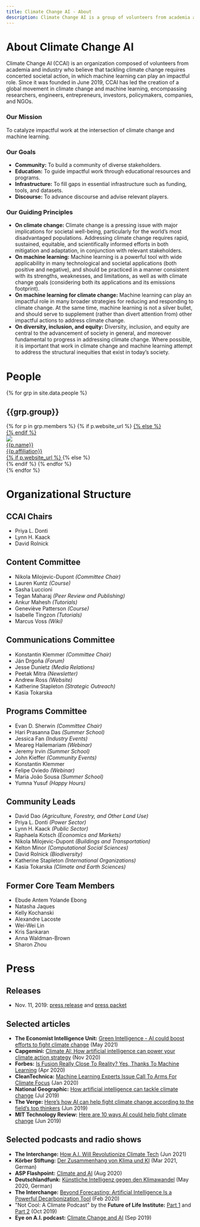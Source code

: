 ```yaml
---
title: Climate Change AI - About
description: Climate Change AI is a group of volunteers from academia and industry who believe in using machine learning, where it is relevant, to help tackle the climate crisis.
---
```


# About Climate Change AI

Climate Change AI (CCAI) is an organization composed of volunteers from academia and industry who believe that tackling climate change requires concerted societal action, in which machine learning can play an impactful role. Since it was founded in June 2019, CCAI has led the creation of a global movement in climate change and machine learning, encompassing researchers, engineers, entrepreneurs, investors, policymakers, companies, and NGOs.

### Our Mission
To catalyze impactful work at the intersection of climate change and machine learning.

### Our Goals
* **Community:** To build a community of diverse stakeholders.
* **Education:** To guide impactful work through educational resources and programs.
* **Infrastructure:** To fill gaps in essential infrastructure such as funding, tools, and datasets. 
* **Discourse:** To advance discourse and advise relevant players.

### Our Guiding Principles
* **On climate change:** Climate change is a pressing issue with major implications for societal well-being, particularly for the world’s most disadvantaged populations. Addressing climate change requires rapid, sustained, equitable, and scientifically informed efforts in both mitigation and adaptation, in conjunction with relevant stakeholders.
* **On machine learning:** Machine learning is a powerful tool with wide applicability in many technological and societal applications (both positive and negative), and should be practiced in a manner consistent with its strengths, weaknesses, and limitations, as well as with climate change goals (considering both its applications and its emissions footprint).
* **On machine learning for climate change:** Machine learning can play an impactful role in many broader strategies for reducing and responding to climate change. At the same time, machine learning is not a silver bullet, and should serve to supplement (rather than divert attention from) other impactful actions to address climate change.
* **On diversity, inclusion, and equity:** Diversity, inclusion, and equity are central to the advancement of society in general, and moreover fundamental to progress in addressing climate change. Where possible, it is important that work in climate change and machine learning attempt to address the structural inequities that exist in today’s society.



# People

{% for grp in site.data.people %}
<h2 id="{{grp.anchor}}">{{grp.group}}</h2>
<div class="person__list">
{% for p in grp.members %}
{% if p.website_url %}
<a class="person__item" href="{{p.website_url}}" target="_blank">
{% else %}
<div class="person__item">
{% endif %}
<div class="person__pic-wrapper">
<img class="person__pic" src="{{p.image_url}}">
</div>
<div class="person__name">{{p.name}}</div>
<div class="person__affil">{{p.affiliation}}</div>
{% if p.website_url %}
</a>
{% else %}
</div>
{% endif %}
{% endfor %}
</div>
{% endfor %}

# Organizational Structure

## CCAI Chairs
- Priya L. Donti
- Lynn H. Kaack
- David Rolnick

## Content Committee
- Nikola Milojevic-Dupont <em>(Committee Chair)</em>
- Lauren Kuntz <em>(Course)</em>
- Sasha Luccioni
- Tegan Maharaj <em>(Peer Review and Publishing)</em>
- Ankur Mahesh <em>(Tutorials)</em>
- Geneviève Patterson <em>(Course)</em>
- Isabelle Tingzon <em>(Tutorials)</em>
- Marcus Voss <em>(Wiki)</em>

## Communications Committee
- Konstantin Klemmer <em>(Committee Chair)</em>
- Ján Drgoňa <em>(Forum)</em>
- Jesse Dunietz <em>(Media Relations)</em>
- Peetak Mitra <em>(Newsletter)</em>
- Andrew Ross <em>(Website)</em>
- Katherine Stapleton <em>(Strategic Outreach)</em>
- Kasia Tokarska

## Programs Committee
- Evan D. Sherwin <em>(Committee Chair)</em>
- Hari Prasanna Das <em>(Summer School)</em>
- Jessica Fan <em>(Industry Events)</em>
- Meareg Hailemariam <em>(Webinar)</em>
- Jeremy Irvin <em>(Summer School)</em>
- John Kieffer <em>(Community Events)</em>
- Konstantin Klemmer
- Felipe Oviedo <em>(Webinar)</em>
- Maria João Sousa <em>(Summer School)</em>
- Yumna Yusuf <em>(Happy Hours)</em>

## Community Leads
- David Dao <em>(Agriculture, Forestry, and Other Land Use)</em>
- Priya L. Donti <em>(Power Sector)</em>
- Lynn H. Kaack <em>(Public Sector)</em>
- Raphaela Kotsch <em>(Economics and Markets)</em>
- Nikola Milojevic-Dupont <em>(Buildings and Transportation)</em>
- Kelton Minor <em>(Computational Social Sciences)</em>
- David Rolnick <em>(Biodiversity)</em>
- Katherine Stapleton <em>(International Organizations)</em>
- Kasia Tokarska <em>(Climate and Earth Sciences)</em>

## Former Core Team Members
- Ebude Antem Yolande Ebong
- Natasha Jaques
- Kelly Kochanski
- Alexandre Lacoste
- Wei-Wei Lin
- Kris Sankaran
- Anna Waldman-Brown
- Sharon Zhou

# Press

## Releases
* Nov. 11, 2019: <a href="/press_releases/2019-11-11/release.html" target="_blank">press release</a> and [press packet](/press_releases/2019-11-11/press_packet.zip)

## Selected articles
* <b>The Economist Intelligence Unit:</b> <a href="https://eiuperspectives.economist.com/sustainability/green-intelligence-ai-could-boost-efforts-fight-climate-change" target="_blank">Green Intelligence - AI could boost efforts to fight climate change</a> (May 2021)
* <b>Capgemini:</b> <a href="https://www.capgemini.com/research/climate-ai/" target="_blank">Climate AI: How artificial intelligence can power your climate action strategy</a> (Nov 2020)
* <b>Forbes:</b> <a href="https://www.forbes.com/sites/jeffmcmahon/2020/04/27/is-fusion-really-closer-to-reality-yes-thanks-to-machine-learning/" target="_blank">Is Fusion Really Close To Reality? Yes, Thanks To Machine Learning</a> (Apr 2020)
* <b>CleanTechnica:</b> <a href="https://cleantechnica.com/2020/01/20/machine-learning-experts-issue-call-to-arms-for-climate-focus/" target="_blank">Machine Learning Experts Issue Call To Arms For Climate Focus</a> (Jan 2020)
* <b>National Geographic:</b> <a href="https://www.nationalgeographic.com/environment/2019/07/artificial-intelligence-climate-change/" target="_blank">How artificial intelligence can tackle climate change</a> (Jul 2019)
* <b>The Verge:</b> <a href="https://www.theverge.com/2019/6/25/18744034/ai-artificial-intelligence-ml-climate-change-fight-tackle" target="_blank">Here’s how AI can help fight climate change according to the field’s top thinkers</a> (Jun 2019)
* <b>MIT Technology Review:</b> <a href="https://www.technologyreview.com/s/613838/ai-climate-change-machine-learning/" target="_blank">Here are 10 ways AI could help fight climate change</a> (Jun 2019)

## Selected podcasts and radio shows
* <b>The Interchange:</b> <a href="https://www.greentechmedia.com/articles/read/how-a.i-will-revolutionize-climate-tech" target="_blank">How A.I. Will Revolutionize Climate Tech</a> (Jun 2021)
* <b>Körber Stiftung:</b> <a href="https://www.koerber-stiftung.de/mediathek/der-zusammenhang-von-klima-und-ki-2182" target="_blank">Der Zusammenhang von Klima und KI</a> (Mar 2021, German)
* <b>ASP Flashpoint:</b> <a href="https://www.americansecurityproject.org/climate-and-ai-with-dr-david-rolnick/" target="_blank">Climate and AI</a> (Aug 2020)
* <b>Deutschlandfunk:</b> <a href="https://www.deutschlandfunk.de/umwelt-kuenstliche-intelligenz-gegen-den-klimawandel.684.de.html?dram:article_id=477738" target="_blank">Künstliche Intelligenz gegen den Klimawandel</a> (May 2020, German)
* <b>The Interchange:</b> <a href="https://www.greentechmedia.com/articles/read/beyond-forecasting-artificial-intelligence-is-a-powerful-decarbonization-tool" target="_blank">Beyond Forecasting: Artificial Intelligence Is a Powerful Decarbonization Tool</a> (Feb 2020)
* "Not Cool: A Climate Podcast" by the <b>Future of Life Institute:</b> <a href="https://futureoflife.org/2019/10/22/not-cool-ep-16-tackling-climate-change-with-machine-learning-part-1/" target="_blank">Part 1</a> and <a href="https://futureoflife.org/2019/10/24/not-cool-ep-17-tackling-machine-learning-with-climate-change-part-2/" target="_blank">Part 2</a> (Oct 2019)
* <b>Eye on A.I. podcast:</b> <a href="https://www.eye-on.ai/podcast-024" target="_blank">Climate Change and AI</a> (Sep 2019)


